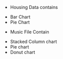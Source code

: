* Housing Data contains
 - Bar Chart
 - Pie Chart

* Music File Contain 
 - Stacked Column chart
 - Pie chart
 - Donut chart
